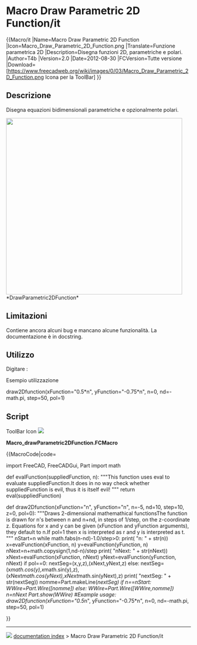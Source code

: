 # Macro Draw Parametric 2D Function/it
{{Macro/it
|Name=Macro Draw Parametric 2D Function
|Icon=Macro_Draw_Parametric_2D_Function.png
|Translate=Funzione parametrica 2D
|Description=Disegna funzioni 2D, parametriche e polari.
|Author=T4b
|Version=2.0
|Date=2012-08-30
|FCVersion=Tutte versione
|Download=[https://www.freecadweb.org/wiki/images/0/03/Macro_Draw_Parametric_2D_Function.png Icona per la ToolBar]
}}

## Descrizione

Disegna equazioni bidimensionali parametriche e opzionalmente polari.

<img alt="" src=images/Macro_drawParametric2Dfunction.png  style="width:480px;">
*DrawParametric2DFunction*

## Limitazioni

Contiene ancora alcuni bug e mancano alcune funzionalità. La documentazione è in docstring.

## Utilizzo

Digitare :

Esempio utilizzazione

draw2Dfunction(xFunction=\"0.5\*n\", yFunction=\"-0.75\*n\", n=0, nd=-math.pi, step=50, pol=1)

## Script

ToolBar Icon ![](images/Macro_Draw_Parametric_2D_Function.png )

**Macro_drawParametric2DFunction.FCMacro**


{{MacroCode|code=

import FreeCAD, FreeCADGui, Part
import math

def evalFunction(suppliedFunction, n):
    """This function uses eval to evaluate suppliedFunction.It does in no way check whether suppliedFunction is evil, thus it is itself evil!
    """
    return eval(suppliedFunction)

def draw2Dfunction(xFunction="n", yFunction="n", n=-5, nd=10, step=10, z=0, pol=0):
    """Draws 2-dimensional mathemathical functionsThe function is drawn for n's between n and n+nd, in steps of 1/step, on the z-coordinate z.
    Equations for x and y can be given (xFunction and yFunction arguments), they default to n.If pol=1 then x is interpreted as r and y is interpreted as t.
    """
    nStart=n
    while math.fabs(n-nd)-1.0/step>0:
        print( "n: " + str(n))
        x=evalFunction(xFunction, n)
        y=evalFunction(yFunction, n)
        nNext=n+math.copysign(1,nd-n)/step 
        print( "nNext: " + str(nNext))
        xNext=evalFunction(xFunction, nNext)
        yNext=evalFunction(yFunction, nNext)
        if pol==0:
            nextSeg=(x,y,z),(xNext,yNext,z)
        else:
            nextSeg=(x*math.cos(y),x*math.sin(y),z),(xNext*math.cos(yNext),xNext*math.sin(yNext),z)
        print( "nextSeg: " + str(nextSeg))
        nomme=Part.makeLine(*nextSeg)
        if n==nStart:
            WWire=Part.Wire([nomme])
        else:
            WWire=Part.Wire([WWire,nomme])
        n=nNext
    Part.show(WWire)
#Example usage:
draw2Dfunction(xFunction="0.5*n", yFunction="-0.75*n", n=0, nd=-math.pi, step=50, pol=1)

}}



---
![](images/Button_right.svg) [documentation index](../README.md) > Macro Draw Parametric 2D Function/it
